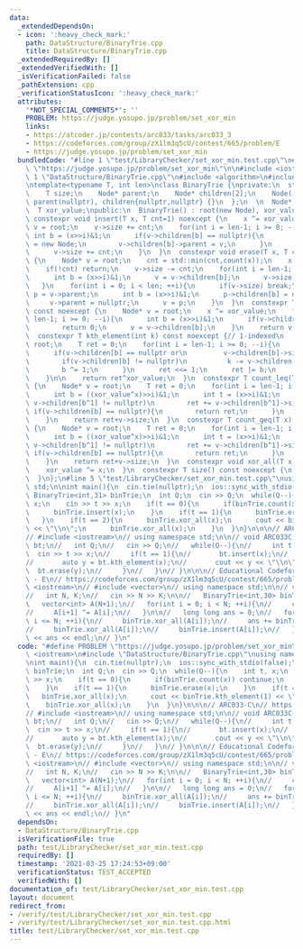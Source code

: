 ```yaml
---
data:
  _extendedDependsOn:
  - icon: ':heavy_check_mark:'
    path: DataStructure/BinaryTrie.cpp
    title: DataStructure/BinaryTrie.cpp
  _extendedRequiredBy: []
  _extendedVerifiedWith: []
  _isVerificationFailed: false
  _pathExtension: cpp
  _verificationStatusIcon: ':heavy_check_mark:'
  attributes:
    '*NOT_SPECIAL_COMMENTS*': ''
    PROBLEM: https://judge.yosupo.jp/problem/set_xor_min
    links:
    - https://atcoder.jp/contests/arc033/tasks/arc033_3
    - https://codeforces.com/group/zX1lm3q5cU/contest/665/problem/E
    - https://judge.yosupo.jp/problem/set_xor_min
  bundledCode: "#line 1 \"test/LibraryChecker/set_xor_min.test.cpp\"\n#define PROBLEM\
    \ \"https://judge.yosupo.jp/problem/set_xor_min\"\n\n#include <iostream>\n#line\
    \ 1 \"DataStructure/BinaryTrie.cpp\"\n#include <algorithm>\n#include <cassert>\n\
    \ntemplate<typename T, int len>\nclass BinaryTrie {\nprivate:\n  struct Node {\n\
    \    T size;\n    Node* parent;\n    Node* children[2];\n    Node() : size(0),\
    \ parent(nullptr), children{nullptr,nullptr} {}\n  };\n  \n  Node* const root;\n\
    \  T xor_value;\npublic:\n  BinaryTrie() : root(new Node), xor_value(0) {}\n \
    \ constexpr void insert(T x, T cnt=1) noexcept {\n    x ^= xor_value;\n    Node*\
    \ v = root;\n    v->size += cnt;\n    for(int i = len-1; i >= 0; --i){\n     \
    \ int b = (x>>i)&1;\n      if(v->children[b] == nullptr){\n        v->children[b]\
    \ = new Node;\n        v->children[b]->parent = v;\n      }\n      v = v->children[b];\n\
    \      v->size += cnt;\n    }\n  }\n  constexpr void erase(T x, T cnt=1) noexcept\
    \ {\n    Node* v = root;\n    cnt = std::min(cnt,count(x));\n    x ^= xor_value;\n\
    \    if(!cnt) return;\n    v->size -= cnt;\n    for(int i = len-1; i >= 0; --i){\n\
    \      int b = (x>>i)&1;\n      v = v->children[b];\n      v->size -= cnt;\n \
    \   }\n    for(int i = 0; i < len; ++i){\n      if(v->size) break;\n      auto\
    \ p = v->parent;\n      int b = (x>>i)&1;\n      p->children[b] = nullptr;\n \
    \     v->parent = nullptr;\n      v = p;\n    }\n  }\n  constexpr T count(T x)\
    \ const noexcept {\n    Node* v = root;\n    x ^= xor_value;\n    for(int i =\
    \ len-1; i >= 0; --i){\n      int b = (x>>i)&1;\n      if(v->children[b] == nullptr)\n\
    \        return 0;\n      v = v->children[b];\n    }\n    return v->size;\n  }\n\
    \  constexpr T kth_element(int k) const noexcept {// 1-indexed\n    Node* v =\
    \ root;\n    T ret = 0;\n    for(int i = len-1; i >= 0; --i){\n      int b = (xor_value>>i)&1;\n\
    \      if(v->children[b] == nullptr or\n         v->children[b]->size < k){\n\
    \        if(v->children[b] != nullptr)\n          k -= v->children[b]->size;\n\
    \        b ^= 1;\n      }\n      ret <<= 1;\n      ret |= b;\n      v = v->children[b];\n\
    \    }\n\n    return ret^xor_value;\n  }\n  constexpr T count_leq(T x) const noexcept\
    \ {\n    Node* v = root;\n    T ret = 0;\n    for(int i = len-1; i >= 0; --i){\n\
    \      int b = ((xor_value^x)>>i)&1;\n      int t = (x>>i)&1;\n      if(t and\
    \ v->children[b^1] != nullptr)\n        ret += v->children[b^1]->size;\n     \
    \ if(v->children[b] == nullptr){\n        return ret;\n      }\n      v = v->children[b];\n\
    \    }\n    return ret+v->size;\n  }\n  constexpr T count_geq(T x) const noexcept\
    \ {\n    Node* v = root;\n    T ret = 0;\n    for(int i = len-1; i >= 0; --i){\n\
    \      int b = ((xor_value^x)>>i)&1;\n      int t = (x>>i)&1;\n      if((!t) and\
    \ v->children[b^1] != nullptr)\n        ret += v->children[b^1]->size;\n     \
    \ if(v->children[b] == nullptr){\n        return ret;\n      }\n      v = v->children[b];\n\
    \    }\n    return ret+v->size;\n  }\n  constexpr void xor_all(T x) noexcept {\n\
    \    xor_value ^= x;\n  }\n  constexpr T size() const noexcept {\n    return root->size;\n\
    \  }\n};\n#line 5 \"test/LibraryChecker/set_xor_min.test.cpp\"\nusing namespace\
    \ std;\n\nint main(){\n  cin.tie(nullptr);\n  ios::sync_with_stdio(false);\n \
    \ BinaryTrie<int,31> binTrie;\n  int Q;\n  cin >> Q;\n  while(Q--){\n    int t,\
    \ x;\n    cin >> t >> x;\n    if(t == 0){\n      if(binTrie.count(x)) continue;\n\
    \      binTrie.insert(x);\n    }\n    if(t == 1){\n      binTrie.erase(x);\n \
    \   }\n    if(t == 2){\n      binTrie.xor_all(x);\n      cout << binTrie.kth_element(1)\
    \ << \"\\n\";\n      binTrie.xor_all(x);\n    }\n  }\n}\n\n\n// ARC033-C\n// https://atcoder.jp/contests/arc033/tasks/arc033_3\n\
    // #include <iostream>\n// using namespace std;\n\n// void ARC033C(){\n//   BinaryTrie<32>\
    \ bt;\n//   int Q;\n//   cin >> Q;\n//   while(Q--){\n//     int t, x;\n//   \
    \  cin >> t >> x;\n//     if(t == 1){\n//       bt.insert(x);\n//     }else{\n\
    //       auto y = bt.kth_element(x);\n//       cout << y << \"\\n\";\n//     \
    \  bt.erase(y);\n//     }\n//   }\n// }\n\n\n// Educational Codeforces Round 12\
    \ - E\n// https://codeforces.com/group/zX1lm3q5cU/contest/665/problem/E\n// #include\
    \ <iostream>\n// #include <vector>\n// using namespace std;\n\n// void edu12E(){\n\
    //   int N, K;\n//   cin >> N >> K;\n\n//   BinaryTrie<int,30> binTrie;\n\n//\
    \   vector<int> A(N+1);\n//   for(int i = 0; i < N; ++i){\n//     cin >> A[i+1];\n\
    //     A[i+1] ^= A[i];\n//   }\n\n//   long long ans = 0;\n//   for(int i = 0;\
    \ i <= N; ++i){\n//     binTrie.xor_all(A[i]);\n//     ans += binTrie.count_geq(K);\n\
    //     binTrie.xor_all(A[i]);\n//     binTrie.insert(A[i]);\n//   }\n//   cout\
    \ << ans << endl;\n// }\n"
  code: "#define PROBLEM \"https://judge.yosupo.jp/problem/set_xor_min\"\n\n#include\
    \ <iostream>\n#include \"DataStructure/BinaryTrie.cpp\"\nusing namespace std;\n\
    \nint main(){\n  cin.tie(nullptr);\n  ios::sync_with_stdio(false);\n  BinaryTrie<int,31>\
    \ binTrie;\n  int Q;\n  cin >> Q;\n  while(Q--){\n    int t, x;\n    cin >> t\
    \ >> x;\n    if(t == 0){\n      if(binTrie.count(x)) continue;\n      binTrie.insert(x);\n\
    \    }\n    if(t == 1){\n      binTrie.erase(x);\n    }\n    if(t == 2){\n   \
    \   binTrie.xor_all(x);\n      cout << binTrie.kth_element(1) << \"\\n\";\n  \
    \    binTrie.xor_all(x);\n    }\n  }\n}\n\n\n// ARC033-C\n// https://atcoder.jp/contests/arc033/tasks/arc033_3\n\
    // #include <iostream>\n// using namespace std;\n\n// void ARC033C(){\n//   BinaryTrie<32>\
    \ bt;\n//   int Q;\n//   cin >> Q;\n//   while(Q--){\n//     int t, x;\n//   \
    \  cin >> t >> x;\n//     if(t == 1){\n//       bt.insert(x);\n//     }else{\n\
    //       auto y = bt.kth_element(x);\n//       cout << y << \"\\n\";\n//     \
    \  bt.erase(y);\n//     }\n//   }\n// }\n\n\n// Educational Codeforces Round 12\
    \ - E\n// https://codeforces.com/group/zX1lm3q5cU/contest/665/problem/E\n// #include\
    \ <iostream>\n// #include <vector>\n// using namespace std;\n\n// void edu12E(){\n\
    //   int N, K;\n//   cin >> N >> K;\n\n//   BinaryTrie<int,30> binTrie;\n\n//\
    \   vector<int> A(N+1);\n//   for(int i = 0; i < N; ++i){\n//     cin >> A[i+1];\n\
    //     A[i+1] ^= A[i];\n//   }\n\n//   long long ans = 0;\n//   for(int i = 0;\
    \ i <= N; ++i){\n//     binTrie.xor_all(A[i]);\n//     ans += binTrie.count_geq(K);\n\
    //     binTrie.xor_all(A[i]);\n//     binTrie.insert(A[i]);\n//   }\n//   cout\
    \ << ans << endl;\n// }\n"
  dependsOn:
  - DataStructure/BinaryTrie.cpp
  isVerificationFile: true
  path: test/LibraryChecker/set_xor_min.test.cpp
  requiredBy: []
  timestamp: '2021-03-25 17:24:53+09:00'
  verificationStatus: TEST_ACCEPTED
  verifiedWith: []
documentation_of: test/LibraryChecker/set_xor_min.test.cpp
layout: document
redirect_from:
- /verify/test/LibraryChecker/set_xor_min.test.cpp
- /verify/test/LibraryChecker/set_xor_min.test.cpp.html
title: test/LibraryChecker/set_xor_min.test.cpp
---
```

